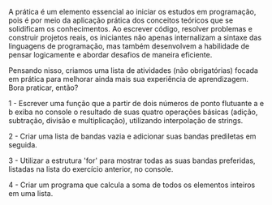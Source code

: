 A prática é um elemento essencial ao iniciar os estudos em programação, pois é por meio da aplicação prática dos conceitos teóricos que se solidificam os conhecimentos. Ao escrever código, resolver problemas e construir projetos reais, os iniciantes não apenas internalizam a sintaxe das linguagens de programação, mas também desenvolvem a habilidade de pensar logicamente e abordar desafios de maneira eficiente.

Pensando nisso, criamos uma lista de atividades (não obrigatórias) focada em prática para melhorar ainda mais sua experiência de aprendizagem. Bora praticar, então?

1 - Escrever uma função que a partir de dois números de ponto flutuante a e b exiba no console o resultado de suas quatro operações básicas (adição, subtração, divisão e multiplicação), utilizando interpolação de strings.

2 - Criar uma lista de bandas vazia e adicionar suas bandas prediletas em seguida.

3 - Utilizar a estrutura 'for' para mostrar todas as suas bandas preferidas, listadas na lista do exercício anterior, no console.

4 - Criar um programa que calcula a soma de todos os elementos inteiros em uma lista.
